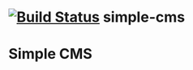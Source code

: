 [![Build Status](https://travis-ci.org/dtelaroli/simple-cms.png?branch=master)](https://travis-ci.org/dtelaroli/simple-cms)
simple-cms
=====

# Simple CMS